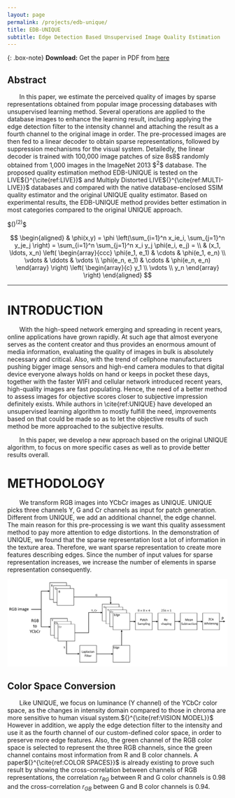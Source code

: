 ```yaml
---
layout: page
permalink: /projects/edb-unique/
title: EDB-UNIQUE
subtitle: Edge Detection Based Unsupervised Image Quality Estimation
---
```


{: .box-note}
**Download:** Get the paper in PDF from [here](/doc/EDB-UNIQUE.pdf)

## Abstract

&nbsp;&nbsp;&nbsp;&nbsp;&nbsp;&nbsp;
In this paper, we estimate the perceived quality of images by sparse representations obtained from popular image processing databases with unsupervised learning method. Several operations are applied to the database images to enhance the learning result, including applying the edge detection filter to the intensity channel and attaching the result as a fourth channel to the original image in order. The pre-processed images are then fed to a linear decoder to obtain sparse representations, followed by suppression mechanisms for the visual system. Detailedly, the linear decoder is trained with 100,000 image patches of size 8s8$ randomly obtained from 1,000 images in the ImageNet 2013 \$${}^{2}$$ database. The proposed quality estimation method EDB-UNIQUE is tested on the LIVE${}^{\cite{ref:LIVE}}$ and Multiply Distorted LIVE${}^{\cite{ref:MULTI-LIVE}}$ databases and compared with the native database-enclosed SSIM quality estimator and the original UNIQUE quality estimator. Based on experimental results, the EDB-UNIQUE method provides better estimation in most categories compared to the original UNIQUE approach.

\$$()^(2)$$

$$
\begin{aligned}
  & \phi(x,y) = \phi \left(\sum_{i=1}^n x_ie_i, \sum_{j=1}^n y_je_j \right)
  = \sum_{i=1}^n \sum_{j=1}^n x_i y_j \phi(e_i, e_j) = \\
  & (x_1, \ldots, x_n) \left( \begin{array}{ccc}
      \phi(e_1, e_1) & \cdots & \phi(e_1, e_n) \\
      \vdots & \ddots & \vdots \\
      \phi(e_n, e_1) & \cdots & \phi(e_n, e_n)
    \end{array} \right)
  \left( \begin{array}{c}
      y_1 \\
      \vdots \\
      y_n
    \end{array} \right)
\end{aligned}
$$

<hr />

# INTRODUCTION

&nbsp;&nbsp;&nbsp;&nbsp;&nbsp;&nbsp;
With the high-speed network emerging and spreading in recent years, online applications have grown rapidly. At such age that almost everyone serves as the content creator and thus provides an enormous amount of media information, evaluating the quality of images in bulk is absolutely necessary and critical. Also, with the trend of cellphone manufacturers pushing bigger image sensors and high-end camera modules to that digital device everyone always holds on hand or keeps in pocket these days, together with the faster WIFI and cellular network introduced recent years, high-quality images are fast populating. Hence, the need of a better method to assess images for objective scores closer to subjective impression definitely exists. While authors in \cite{ref:UNIQUE} have developed an unsupervised learning algorithm to mostly fulfill the need, improvements based on that could be made so as to let the objective results of such method be more approached to the subjective results.

&nbsp;&nbsp;&nbsp;&nbsp;&nbsp;&nbsp;
In this paper, we develop a new approach based on the original UNIQUE algorithm, to focus on more specific cases as well as to provide better results overall.

# METHODOLOGY

&nbsp;&nbsp;&nbsp;&nbsp;&nbsp;&nbsp;
We transform RGB images into YCbCr images as UNIQUE. UNIQUE picks three channels Y, G and Cr channels as input for patch generation. Different from UNIQUE, we add an additional channel, the edge channel. The main reason for this pre-processing is we want this quality assessment method to pay more attention to edge distortions. In the demonstration of UNIQUE, we found that the sparse representation lost a lot of information in the texture area. Therefore, we want sparse representation to create more features describing edges. Since the number of input values for sparse representation increases, we increase the number of elements in sparse representation consequently.

![The Pipeline of EDB-UNIQUE](/img/projects/edb-unique/flowchart.png)

## Color Space Conversion

&nbsp;&nbsp;&nbsp;&nbsp;&nbsp;&nbsp;
Like UNIQUE, we focus on luminance (Y channel) of the YCbCr color space, as the changes in intensity domain compared to those in chroma are more sensitive to human visual system.${}^{\cite{ref:VISION MODEL}}$ However in addition, we apply the edge detection filter to the intensity and use it as the fourth channel of our custom-defined color space, in order to preserve more edge features. Also, the green channel of the RGB color space is selected to represent the three RGB channels, since the green channel contains most information from R and B color channels. A paper${}^{\cite{ref:COLOR SPACES}}$ is already existing to prove such result by showing the cross-correlation between channels of RGB representations, the correlation $r_{RG}$ between R and G color channels is 0.98 and the cross-correlation $r_{GB}$ between G and B color channels is 0.94.